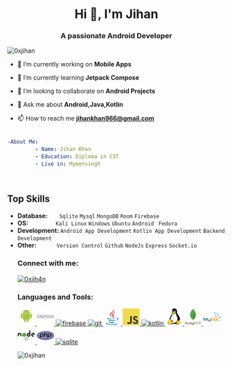 

<h1 align="center">Hi 👋, I'm Jihan</h1>
<h3 align="center">A passionate Android Developer</h3>

<p align="left"> <img src="https://komarev.com/ghpvc/?username=0xjihan&label=Profile%20views&color=0e75b6&style=flat" alt="0xjihan" /> </p>

<!--<p align="left"> <a href="https://github.com/ryo-ma/github-profile-trophy"><img src="https://github-profile-trophy.vercel.app/?username=0xjihan" alt="0xjihan" /></a> </p> -->

- 🔭 I’m currently working on **Mobile Apps**

- 🌱 I’m currently learning **Jetpack Compose**

- 👯 I’m looking to collaborate on **Android Projects**

- 💬 Ask me about **Android,Java,Kotlin**

- 📫 How to reach me **jihankhan966@gmail.com**



```yaml

-About Me:
         - Name: Jihan Khan
         - Education: Diploma in CST
         - Live in: Mymensingh

```


<br>
<h2>Top Skills</h2>
<ul>
           <li><b>Database: &nbsp;&nbsp;&nbsp;&nbsp;&nbsp;&nbsp;</b> <code>Sqlite</code> <code>Mysql</code> <code>MongoDB</code> <code>Room</code> <code>Firebase</code></li>
  <li><b>OS: &nbsp;&nbsp;&nbsp;&nbsp;&nbsp;&nbsp;&nbsp;&nbsp;&nbsp;&nbsp;&nbsp;&nbsp;&nbsp;&nbsp;&nbsp;&nbsp;&nbsp;</b> <code>Kali Linux</code> <code>Windows</code> <code>Ubuntu</code> <code>Android</code> <code> Fedora </code> </li>
  <li><b>Development: </b> <code>Android App Development</code> <code>Kotlin App Development</code> <code>Backend Development</code></li>
  <li><b>Other: &nbsp;&nbsp;&nbsp;&nbsp;&nbsp;&nbsp;&nbsp;&nbsp;&nbsp;&nbsp;&nbsp;&nbsp;</b> <code>Version Control</code> <code>Github</code> <code>NodeJs</code> <code>Express</code> <code>Socket.io</code>
<br>



<h3 align="left">Connect with me:</h3>
<p align="left">
<a href="https://fb.com/jihan.khan.16112005" target="_blank"><img align="center" src="https://raw.githubusercontent.com/rahuldkjain/github-profile-readme-generator/master/src/images/icons/Social/facebook.svg" alt="0xjih4n" height="30" width="40" /></a>
</p>

<h3 align="left">Languages and Tools:</h3>
<p align="left"> <a href="https://developer.android.com" target="_blank" rel="noreferrer"> <img src="https://raw.githubusercontent.com/devicons/devicon/master/icons/android/android-original-wordmark.svg" alt="android" width="40" height="40"/> </a> <a href="https://expressjs.com" target="_blank" rel="noreferrer"> <img src="https://raw.githubusercontent.com/devicons/devicon/master/icons/express/express-original-wordmark.svg" alt="express" width="40" height="40"/> </a> <a href="https://firebase.google.com/" target="_blank" rel="noreferrer"> <img src="https://www.vectorlogo.zone/logos/firebase/firebase-icon.svg" alt="firebase" width="40" height="40"/> </a> <a href="https://git-scm.com/" target="_blank" rel="noreferrer"> <img src="https://www.vectorlogo.zone/logos/git-scm/git-scm-icon.svg" alt="git" width="40" height="40"/> </a> <a href="https://www.java.com" target="_blank" rel="noreferrer"> <img src="https://raw.githubusercontent.com/devicons/devicon/master/icons/java/java-original.svg" alt="java" width="40" height="40"/> </a> <a href="https://developer.mozilla.org/en-US/docs/Web/JavaScript" target="_blank" rel="noreferrer"> <img src="https://raw.githubusercontent.com/devicons/devicon/master/icons/javascript/javascript-original.svg" alt="javascript" width="40" height="40"/> </a> <a href="https://kotlinlang.org" target="_blank" rel="noreferrer"> <img src="https://www.vectorlogo.zone/logos/kotlinlang/kotlinlang-icon.svg" alt="kotlin" width="40" height="40"/> </a> <a href="https://www.linux.org/" target="_blank" rel="noreferrer"> <img src="https://raw.githubusercontent.com/devicons/devicon/master/icons/linux/linux-original.svg" alt="linux" width="40" height="40"/> </a> <a href="https://www.mongodb.com/" target="_blank" rel="noreferrer"> <img src="https://raw.githubusercontent.com/devicons/devicon/master/icons/mongodb/mongodb-original-wordmark.svg" alt="mongodb" width="40" height="40"/> </a> <a href="https://www.mysql.com/" target="_blank" rel="noreferrer"> <img src="https://raw.githubusercontent.com/devicons/devicon/master/icons/mysql/mysql-original-wordmark.svg" alt="mysql" width="40" height="40"/> </a> <a href="https://nodejs.org" target="_blank" rel="noreferrer"> <img src="https://raw.githubusercontent.com/devicons/devicon/master/icons/nodejs/nodejs-original-wordmark.svg" alt="nodejs" width="40" height="40"/> </a> <a href="https://www.php.net" target="_blank" rel="noreferrer"> <img src="https://raw.githubusercontent.com/devicons/devicon/master/icons/php/php-original.svg" alt="php" width="40" height="40"/> </a> <a href="https://www.sqlite.org/" target="_blank" rel="noreferrer"> <img src="https://www.vectorlogo.zone/logos/sqlite/sqlite-icon.svg" alt="sqlite" width="40" height="40"/> </a> </p>

<p><img align="left" src="https://github-readme-stats.vercel.app/api/top-langs?username=0xjihan&show_icons=true&locale=en&layout=compact" alt="0xjihan" /></p>

<!--
<p>&nbsp;<img align="center" src="https://github-readme-stats.vercel.app/api?username=0xjihan&show_icons=true&locale=en" alt="0xjihan" /></p>

<p><img align="center" src="https://github-readme-streak-stats.herokuapp.com/?user=0xjihan&" alt="0xjihan" /></p>  --> 


